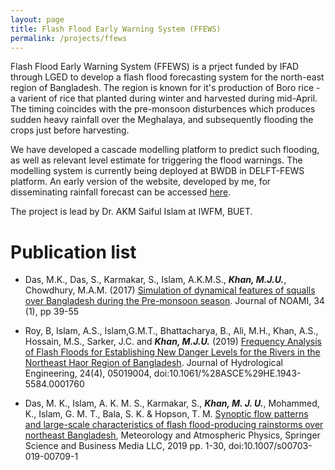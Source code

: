 ```yaml
---
layout: page
title: Flash Flood Early Warning System (FFEWS)
permalink: /projects/ffews
---
```

Flash Flood Early Warning System (FFEWS) is a prject funded by IFAD through LGED to develop a flash flood forecasting system for the north-east region of Bangladesh. The region is known for it's production of Boro rice - a varient of rice that planted during winter and harvested during mid-April. The timing coincides with the pre-monsoon disturbences which produces sudden heavy rainfall over the Meghalaya, and subsequently flooding the crops just before harvesting.

We have developed a cascade modelling platform to predict such flooding, as well as relevant level estimate for triggering the flood warnings. The modelling system is currently being deployed at BWDB in DELFT-FEWS platform. An early version of the website, developed by me, for disseminating rainfall forecast can be accessed [here](https://ffews.github.io/).

The project is lead by Dr. AKM Saiful Islam at IWFM, BUET.

# Publication list
* Das, M.K., Das, S., Karmakar, S., Islam, A.K.M.S., ***Khan, M.J.U.***, Chowdhury, M.A.M. (2017) [Simulation of dynamical features of squalls over Bangladesh during the Pre-monsoon season](https://www.researchgate.net/profile/Samarendra_Karmakar/publication/321572916_SIMULATION_OF_DYNAMICAL_FEATURES_OF_SQUALLS_OVER_BANGLADESH_DURING_THE_PRE-MONSOON_SEASON/links/5a277479aca2727dd883ab71/SIMULATION-OF-DYNAMICAL-FEATURES-OF-SQUALLS-OVER-BANGLADESH-DURING-THE-PRE-MONSOON-SEASON.pdf). Journal of NOAMI, 34 (1), pp 39-55

* Roy, B, Islam, A.S., Islam,G.M.T., Bhattacharya, B., Ali, M.H., Khan, A.S., Hossain, M.S., Sarker, J.C. and ***Khan, M.J.U.*** (2019) [Frequency Analysis of Flash Floods for Establishing New Danger Levels for the Rivers in the Northeast Haor Region of Bangladesh](https://ascelibrary.org/doi/abs/10.1061/%28ASCE%29HE.1943-5584.0001760). Journal of Hydrological Engineering,  24(4), 05019004, doi:10.1061/%28ASCE%29HE.1943-5584.0001760

* Das, M. K., Islam, A. K. M. S., Karmakar, S., ***Khan, M. J. U.***, Mohammed, K., Islam, G. M. T., Bala, S. K. & Hopson, T. M. [Synoptic flow patterns and large-scale characteristics of flash flood-producing rainstorms over northeast Bangladesh](https://doi.org/10.1007/s00703-019-00709-1), Meteorology and Atmospheric Physics, Springer Science and Business Media LLC, 2019 pp. 1-30, doi:10.1007/s00703-019-00709-1